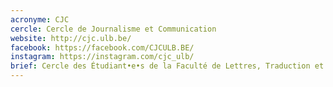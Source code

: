 ```yaml
---
acronyme: CJC
cercle: Cercle de Journalisme et Communication
website: http://cjc.ulb.be/
facebook: https://facebook.com/CJCULB.BE/
instagram: https://instagram.com/cjc_ulb/
brief: Cercle des Étudiant•e•s de la Faculté de Lettres, Traduction et Communication du Département des Sciences de l'Information et Communication
---
```

